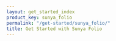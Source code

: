 ```yaml
---
layout: get_started_index
product_key: sunya_folio
permalink: "/get-started/sunya_folio/"
title: Get Started with Sunya Folio
---
```

